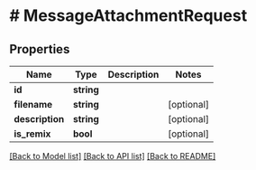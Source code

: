 # # MessageAttachmentRequest

## Properties

Name | Type | Description | Notes
------------ | ------------- | ------------- | -------------
**id** | **string** |  |
**filename** | **string** |  | [optional]
**description** | **string** |  | [optional]
**is_remix** | **bool** |  | [optional]

[[Back to Model list]](../../README.md#models) [[Back to API list]](../../README.md#endpoints) [[Back to README]](../../README.md)

